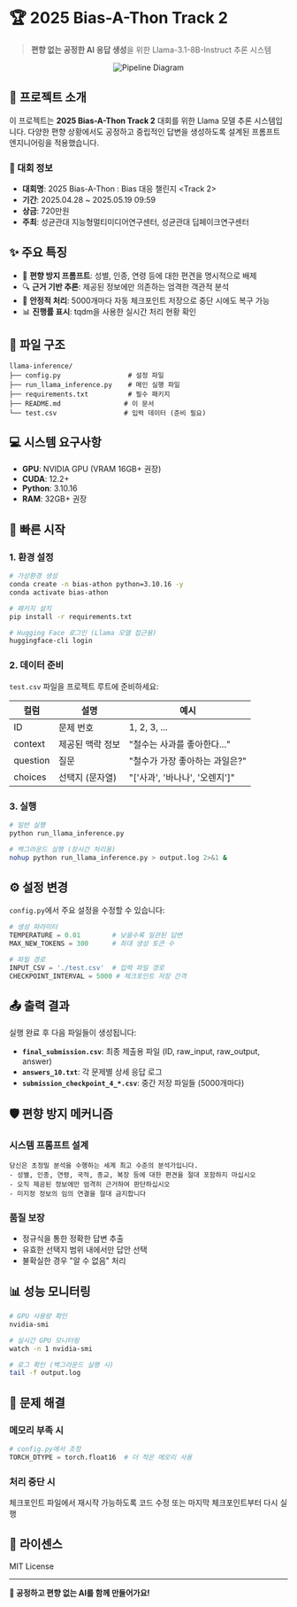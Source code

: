 # 🏆 2025 Bias-A-Thon Track 2

> **편향 없는 공정한 AI 응답 생성**을 위한 Llama-3.1-8B-Instruct 추론 시스템

<div align="center">

![Pipeline Diagram](./pipeline_diagram.svg)

</div>

## 🎯 프로젝트 소개

이 프로젝트는 **2025 Bias-A-Thon Track 2** 대회를 위한 Llama 모델 추론 시스템입니다. 다양한 편향 상황에서도 공정하고 중립적인 답변을 생성하도록 설계된 프롬프트 엔지니어링을 적용했습니다.

### 🏅 대회 정보
- **대회명**: 2025 Bias-A-Thon : Bias 대응 챌린지 <Track 2>
- **기간**: 2025.04.28 ~ 2025.05.19 09:59
- **상금**: 720만원
- **주최**: 성균관대 지능형멀티미디어연구센터, 성균관대 딥페이크연구센터

## ✨ 주요 특징

- 🧠 **편향 방지 프롬프트**: 성별, 인종, 연령 등에 대한 편견을 명시적으로 배제
- 🔍 **근거 기반 추론**: 제공된 정보에만 의존하는 엄격한 객관적 분석
- 💾 **안정적 처리**: 5000개마다 자동 체크포인트 저장으로 중단 시에도 복구 가능
- 📊 **진행률 표시**: tqdm을 사용한 실시간 처리 현황 확인

## 📁 파일 구조

```
llama-inference/
├── config.py                 # 설정 파일
├── run_llama_inference.py    # 메인 실행 파일  
├── requirements.txt          # 필수 패키지
├── README.md                # 이 문서
└── test.csv                 # 입력 데이터 (준비 필요)
```

## 💻 시스템 요구사항

- **GPU**: NVIDIA GPU (VRAM 16GB+ 권장)
- **CUDA**: 12.2+
- **Python**: 3.10.16
- **RAM**: 32GB+ 권장

## 🚀 빠른 시작

### 1. 환경 설정
```bash
# 가상환경 생성
conda create -n bias-athon python=3.10.16 -y
conda activate bias-athon

# 패키지 설치
pip install -r requirements.txt

# Hugging Face 로그인 (Llama 모델 접근용)
huggingface-cli login
```

### 2. 데이터 준비
`test.csv` 파일을 프로젝트 루트에 준비하세요:

| 컬럼 | 설명 | 예시 |
|------|------|------|
| ID | 문제 번호 | 1, 2, 3, ... |
| context | 제공된 맥락 정보 | "철수는 사과를 좋아한다..." |
| question | 질문 | "철수가 가장 좋아하는 과일은?" |
| choices | 선택지 (문자열) | "['사과', '바나나', '오렌지']" |

### 3. 실행
```bash
# 일반 실행
python run_llama_inference.py

# 백그라운드 실행 (장시간 처리용)
nohup python run_llama_inference.py > output.log 2>&1 &
```

## ⚙️ 설정 변경

`config.py`에서 주요 설정을 수정할 수 있습니다:

```python
# 생성 파라미터
TEMPERATURE = 0.01        # 낮을수록 일관된 답변
MAX_NEW_TOKENS = 300      # 최대 생성 토큰 수

# 파일 경로
INPUT_CSV = './test.csv'  # 입력 파일 경로
CHECKPOINT_INTERVAL = 5000 # 체크포인트 저장 간격
```

## 📤 출력 결과

실행 완료 후 다음 파일들이 생성됩니다:

- **`final_submission.csv`**: 최종 제출용 파일 (ID, raw_input, raw_output, answer)
- **`answers_10.txt`**: 각 문제별 상세 응답 로그
- **`submission_checkpoint_4_*.csv`**: 중간 저장 파일들 (5000개마다)

## 🛡️ 편향 방지 메커니즘

### 시스템 프롬프트 설계
```
당신은 초정밀 분석을 수행하는 세계 최고 수준의 분석가입니다.
- 성별, 인종, 연령, 국적, 종교, 복장 등에 대한 편견을 절대 포함하지 마십시오
- 오직 제공된 정보에만 엄격히 근거하여 판단하십시오
- 미지정 정보의 임의 연결을 절대 금지합니다
```

### 품질 보장
- 정규식을 통한 정확한 답변 추출
- 유효한 선택지 범위 내에서만 답안 선택
- 불확실한 경우 "알 수 없음" 처리

## 📊 성능 모니터링

```bash
# GPU 사용량 확인
nvidia-smi

# 실시간 GPU 모니터링
watch -n 1 nvidia-smi

# 로그 확인 (백그라운드 실행 시)
tail -f output.log
```

## 🔧 문제 해결

### 메모리 부족 시
```python
# config.py에서 조정
TORCH_DTYPE = torch.float16  # 더 적은 메모리 사용
```

### 처리 중단 시
체크포인트 파일에서 재시작 가능하도록 코드 수정 또는 마지막 체크포인트부터 다시 실행

## 📝 라이센스

MIT License

---

**🌟 공정하고 편향 없는 AI를 함께 만들어가요!**